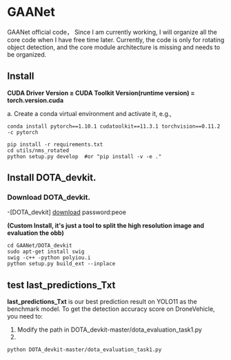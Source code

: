 # GAANet
GAANet official code， 
Since I am currently working, I will organize all the core code when I have free time later. Currently, the code is only for rotating object detection, and the core module architecture is missing and needs to be organized.

## Install 
**CUDA Driver Version ≥ CUDA Toolkit Version(runtime version) = torch.version.cuda**

a. Create a conda virtual environment and activate it, e.g.,
```
conda install pytorch==1.10.1 cudatoolkit==11.3.1 torchvision==0.11.2 -c pytorch
```

```
pip install -r requirements.txt
cd utils/nms_rotated
python setup.py develop  #or "pip install -v -e ."
```
## Install DOTA_devkit. 

### Download DOTA_devkit. 

-[DOTA_devkit]  [download](https://pan.baidu.com/s/1MBW3DK6Vjx09T5dJdiXnig) password:peoe

**(Custom Install, it's just a tool to split the high resolution image and evaluation the obb)**
```
cd GAANet/DOTA_devkit
sudo apt-get install swig
swig -c++ -python polyiou.i
python setup.py build_ext --inplace
```
## test last_predictions_Txt
**last_predictions_Txt** is our best prediction result on YOLO11 as the benchmark model. To get the detection accuracy score on DroneVehicle, you need to:
1. Modify the path in DOTA_devkit-master/dota_evaluation_task1.py
2. 
```
python DOTA_devkit-master/dota_evaluation_task1.py 
```
